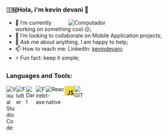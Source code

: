 ### 🇮🇳Hola, i'm kevin devani 👋

<!--
**kevindevani/kevindevani** is a ✨ _special_ ✨ repository because its `README.md` (this file) appears on your GitHub profile.

Here are some ideas to get you started:
-->

<img src="https://raw.githubusercontent.com/MicaelliMedeiros/micaellimedeiros/master/image/computer-illustration.png" min-width="340px" max-width="400px" width="340px" align="right" alt="Computador">

- 🔭 I’m currently working on something cool 😉;
- 👯 I’m looking to collaborate on Mobile Application projects;
- 💬 Ask me about anything, I am happy to help;
- 📫 How to reach me: LinkedIn: [kevindevani](https://www.linkedin.com/in/kevindevani/);
- ⚡ Fun fact: keep it simple;

<!-- ### Connect with me:

[<img align="left" alt="codeSTACKr.com" width="22px" src="https://cdn-icons-png.flaticon.com/512/841/841364.png" />][website]
[<img align="left" alt="codeSTACKr | YouTube" width="22px" src="https://cdn-icons-png.flaticon.com/512/1384/1384060.png" />][youtube]
[<img align="left" alt="codeSTACKr | Twitter" width="22px" src="https://cdn-icons-png.flaticon.com/512/733/733579.png" />][twitter]
[<img align="left" alt="codeSTACKr | LinkedIn" width="22px" src="https://cdn-icons-png.flaticon.com/512/174/174857.png" />][linkedin]
[<img align="left" alt="codeSTACKr | Instagram" width="22px" src="https://cdn-icons-png.flaticon.com/512/2111/2111463.png" />][instagram]

<br />
<br> -->

### Languages and Tools:

<img align="left" alt="Visual Studio Code" width="26px" src="https://upload.wikimedia.org/wikipedia/commons/thumb/9/9a/Visual_Studio_Code_1.35_icon.svg/1024px-Visual_Studio_Code_1.35_icon.svg.png" />
<img align="left" alt="Flutter" width="26px" src="https://cdn.statically.io/img/strattonapps.com/wp-content/uploads/2020/02/flutter-logo-5086DD11C5-seeklogo.com_.png" />
<img align="left" alt="Dart" width="26px" src="https://upload.wikimedia.org/wikipedia/commons/7/7e/Dart-logo.png" />
<img align="left" alt="Firebase" width="26px" src="https://firebase.google.com/downloads/brand-guidelines/PNG/logo-logomark.png" />
<img align="left" alt="React-native" width="50px" src="https://upload.wikimedia.org/wikipedia/commons/a/a7/React-icon.svg" />
<img align="left" alt="JavaScript" width="26px" src="https://raw.githubusercontent.com/github/explore/80688e429a7d4ef2fca1e82350fe8e3517d3494d/topics/javascript/javascript.png" />
<img align="left" alt="GIT" width="26px" src="https://git-scm.com/images/logos/downloads/Git-Icon-1788C.png" />

<br />
<br>
